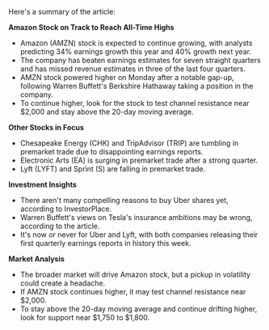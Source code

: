 Here's a summary of the article:

**Amazon Stock on Track to Reach All-Time Highs**

* Amazon (AMZN) stock is expected to continue growing, with analysts predicting 34% earnings growth this year and 40% growth next year.
* The company has beaten earnings estimates for seven straight quarters and has missed revenue estimates in three of the last four quarters.
* AMZN stock powered higher on Monday after a notable gap-up, following Warren Buffett's Berkshire Hathaway taking a position in the company.
* To continue higher, look for the stock to test channel resistance near $2,000 and stay above the 20-day moving average.

**Other Stocks in Focus**

* Chesapeake Energy (CHK) and TripAdvisor (TRIP) are tumbling in premarket trade due to disappointing earnings reports.
* Electronic Arts (EA) is surging in premarket trade after a strong quarter.
* Lyft (LYFT) and Sprint (S) are falling in premarket trade.

**Investment Insights**

* There aren't many compelling reasons to buy Uber shares yet, according to InvestorPlace.
* Warren Buffett's views on Tesla's insurance ambitions may be wrong, according to the article.
* It's now or never for Uber and Lyft, with both companies releasing their first quarterly earnings reports in history this week.

**Market Analysis**

* The broader market will drive Amazon stock, but a pickup in volatility could create a headache.
* If AMZN stock continues higher, it may test channel resistance near $2,000.
* To stay above the 20-day moving average and continue drifting higher, look for support near $1,750 to $1,800.